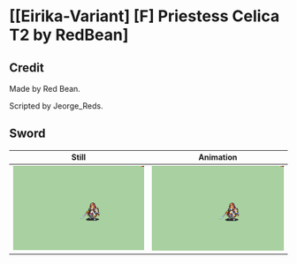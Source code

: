 # [\[Eirika-Variant\] \[F\] Priestess Celica T2 by RedBean]

## Credit

Made by Red Bean.

Scripted by Jeorge_Reds.

## Sword

| Still | Animation |
| :---: | :-------: |
| ![Sword still](./Sword_000.png) | ![Sword animation](./Sword.gif) |
